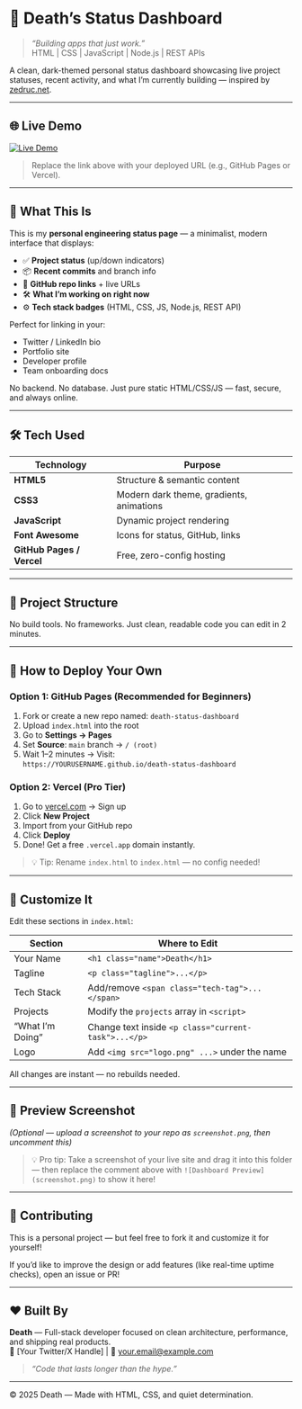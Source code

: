 # 🚫 Death’s Status Dashboard

> *“Building apps that just work.”*  
> HTML | CSS | JavaScript | Node.js | REST APIs

A clean, dark-themed personal status dashboard showcasing live project statuses, recent activity, and what I’m currently building — inspired by [zedruc.net](https://zedruc.net).

---

## 🌐 Live Demo

[![Live Demo](https://img.shields.io/badge/Status-Dashboard-blue?logo=vercel)](https://yourusername.github.io/death-status-dashboard)

> Replace the link above with your deployed URL (e.g., GitHub Pages or Vercel).

---

## 💼 What This Is

This is my **personal engineering status page** — a minimalist, modern interface that displays:

- ✅ **Project status** (up/down indicators)
- 📦 **Recent commits** and branch info
- 🔗 **GitHub repo links** + live URLs
- 🛠️ **What I’m working on right now**
- ⚙️ **Tech stack badges** (HTML, CSS, JS, Node.js, REST API)

Perfect for linking in your:
- Twitter / LinkedIn bio
- Portfolio site
- Developer profile
- Team onboarding docs

No backend. No database. Just pure static HTML/CSS/JS — fast, secure, and always online.

---

## 🛠️ Tech Used

| Technology | Purpose |
|----------|---------|
| **HTML5** | Structure & semantic content |
| **CSS3** | Modern dark theme, gradients, animations |
| **JavaScript** | Dynamic project rendering |
| **Font Awesome** | Icons for status, GitHub, links |
| **GitHub Pages / Vercel** | Free, zero-config hosting |

---

## 📁 Project Structure

No build tools. No frameworks. Just clean, readable code you can edit in 2 minutes.

---

## 🚀 How to Deploy Your Own

### Option 1: GitHub Pages (Recommended for Beginners)

1. Fork or create a new repo named: `death-status-dashboard`
2. Upload `index.html` into the root
3. Go to **Settings → Pages**
4. Set **Source**: `main` branch → `/ (root)`
5. Wait 1–2 minutes → Visit:  
   `https://YOURUSERNAME.github.io/death-status-dashboard`

### Option 2: Vercel (Pro Tier)

1. Go to [vercel.com](https://vercel.com) → Sign up
2. Click **New Project**
3. Import from your GitHub repo
4. Click **Deploy**
5. Done! Get a free `.vercel.app` domain instantly.

> 💡 Tip: Rename `index.html` to `index.html` — no config needed!

---

## 🔧 Customize It

Edit these sections in `index.html`:

| Section | Where to Edit |
|--------|----------------|
| Your Name | `<h1 class="name">Death</h1>` |
| Tagline | `<p class="tagline">...</p>` |
| Tech Stack | Add/remove `<span class="tech-tag">...</span>` |
| Projects | Modify the `projects` array in `<script>` |
| “What I’m Doing” | Change text inside `<p class="current-task">...</p>` |
| Logo | Add `<img src="logo.png" ...>` under the name |

All changes are instant — no rebuilds needed.

---

## 📸 Preview Screenshot

*(Optional — upload a screenshot to your repo as `screenshot.png`, then uncomment this)*

<!-- ![Dashboard Preview](screenshot.png) -->

> 💡 Pro tip: Take a screenshot of your live site and drag it into this folder — then replace the comment above with `![Dashboard Preview](screenshot.png)` to show it here!

---

## 🤝 Contributing

This is a personal project — but feel free to fork it and customize it for yourself!

If you’d like to improve the design or add features (like real-time uptime checks), open an issue or PR!

---

## ❤️ Built By

**Death** — Full-stack developer focused on clean architecture, performance, and shipping real products.  
🔗 [Your Twitter/X Handle] | 📧 your.email@example.com

> *“Code that lasts longer than the hype.”*

---

© 2025 Death — Made with HTML, CSS, and quiet determination.
